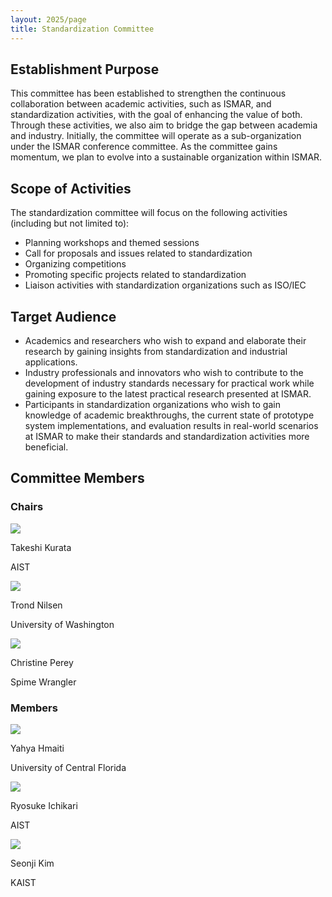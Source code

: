 ```yaml
---
layout: 2025/page
title: Standardization Committee
---
```


## Establishment Purpose

This committee has been established to strengthen the continuous collaboration between academic activities, such as ISMAR, and standardization activities, with the goal of enhancing the value of both. Through these activities, we also aim to bridge the gap between academia and industry. Initially, the committee will operate as a sub-organization under the ISMAR conference committee. As the committee gains momentum, we plan to evolve into a sustainable organization within ISMAR.

## Scope of Activities

The standardization committee will focus on the following activities (including but not limited to):

- Planning workshops and themed sessions
- Call for proposals and issues related to standardization
- Organizing competitions
- Promoting specific projects related to standardization
- Liaison activities with standardization organizations such as ISO/IEC

## Target Audience

- Academics and researchers who wish to expand and elaborate their research by gaining insights from standardization and industrial applications.
- Industry professionals and innovators who wish to contribute to the development of industry standards necessary for practical work while gaining exposure to the latest practical research presented at ISMAR.
- Participants in standardization organizations who wish to gain knowledge of academic breakthroughs, the current state of prototype system implementations, and evaluation results in real-world scenarios at ISMAR to make their standards and standardization activities more beneficial.


## Committee Members

### Chairs

<div class="chairs-category">
    <div class="chairs" style="padding-left: 0;">
        <div class="chair">
            <img src="{{ 'assets/2025/img/Committee Members Images/Takeshi Kurata.jpg' | relative_url }}" />
            <p class="name">Takeshi Kurata</p>
            <p>AIST</p>
        </div>
        <div class="chair">
            <img src="{{ 'assets/2025/img/Committee Members Images/Trond Nilsen.jpg' | relative_url }}" />
            <p class="name">Trond Nilsen</p>
            <p>University of Washington</p>
        </div>
        <div class="chair">
            <img src="{{ 'assets/2025/img/Committee Members Images/Christine Perey.jpeg' | relative_url }}" />
            <p class="name">Christine Perey</p>
            <p>Spime Wrangler</p>
        </div>
    </div>
</div>

### Members

<div class="chairs-category">
    <div class="chairs" style="padding-left: 0;">
        <div class="chair">
            <img src="{{ 'assets/2025/img/Committee Members Images/Yahya Hmaiti.jpg' | relative_url }}" />
            <p class="name">Yahya Hmaiti</p>
            <p>University of Central Florida</p>
        </div>
        <div class="chair">
            <img src="{{ 'assets/2025/img/Committee Members Images/Ryosuke Ichikari.jpg' | relative_url }}" />
            <p class="name">Ryosuke Ichikari</p>
            <p>AIST</p>
        </div>
        <div class="chair">
            <img src="{{ 'assets/2025/img/Committee Members Images/Seonji Kim.jpg' | relative_url }}" />
            <p class="name">Seonji Kim</p>
            <p>KAIST</p>
        </div>
    </div>
</div>
